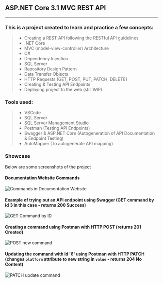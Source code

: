 ## ASP.NET Core 3.1 MVC REST API
---


### This is a project created to learn and practice a few concepts:

> - Creating a REST API following the RESTful API guidelines
> - .NET Core
> - MVC (model-view-controller) Architecture
> - C#
> - Dependency Injection
> - SQL Server 
> - Repository Design Pattern
> - Data Transfer Objects
> - HTTP Requests (GET, POST, PUT, PATCH, DELETE)
> - Creating & Testing API Endpoints
> - Deploying project to the web (still WIP)

### Tools used:
> - VSCode
> - SQL Server
> - SQL Server Management Studio
> - Postman (Testing API Endpoints)
> - Swagger & ASP.NET Core (Autogeneration of API Documentation & Endpoint Testing)
> - AutoMapper (To autogenerate API mapping)

### Showcase
Below are some screenshots of the project

#### Documentation Website Commands

![Commands in Documentation Website](https://i.imgur.com/JvccPYP.png)

#### Example of trying out an API endpoint using Swagger (GET command by id 3 in this case - returns 200 Success)

![GET Command by ID](https://i.imgur.com/b3vHgTT.png)

#### Creating a command using Postman with HTTP POST (returns 201 Created)

![POST new command](https://i.imgur.com/H3oUVC2.png)

#### Updating the command with Id '6' using Postman with HTTP PATCH (changes `platform` attribute to new string in `value` - returns 204 No Content)

![PATCH update command](https://i.imgur.com/E2zmn2E.png)